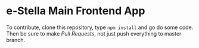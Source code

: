 # e-Stella Main Frontend App

To contribute, clone this repository, type `npm install` and go 
do some code. Then be sure to make _Pull Requests_, not just push everything
to master branch.